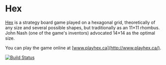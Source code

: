 Hex
===

[Hex](http://en.wikipedia.org/wiki/Hex_%28board_game%29) is a strategy board game played on a hexagonal grid, theoretically of any size and several possible shapes, but traditionally as an 11×11 rhombus. John Nash (one of the game's inventors) advocated 14×14 as the optimal size.

You can play the game online at [www.playhex.ca](http://www.playhex.ca/).

[![Build Status](https://travis-ci.org/pbevin/hex.png?branch=master)](https://travis-ci.org/pbevin/hex)
